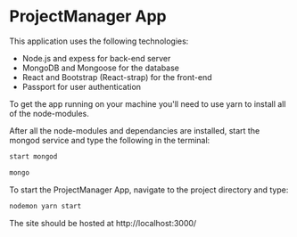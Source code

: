 # ProjectManager App

This application uses the following technologies:

 * Node.js and expess for back-end server
 * MongoDB and Mongoose for the database
 * React and Bootstrap (React-strap) for the front-end
 * Passport for user authentication


To get the app running on your machine you'll need to use yarn to install all of the node-modules.

After all the node-modules and dependancies are installed, start the mongod service and type the following in the terminal:

```bash
start mongod
```
```bash
mongo
```
To start the  ProjectManager App, navigate to the project directory and type:

```bash
nodemon yarn start
```
The site should be hosted at http://localhost:3000/ 

